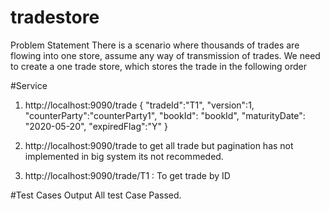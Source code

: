 # tradestore

Problem Statement There is a scenario where thousands of trades are flowing into one store, assume any way of transmission of trades. We need to create a one trade store, which  stores the trade in the following order


#Service 

1. http://localhost:9090/trade { "tradeId":"T1", "version":1, "counterParty":"counterParty1",
"bookId": "bookId", "maturityDate": "2020-05-20", "expiredFlag":"Y" }

2. http://localhost:9090/trade to get all trade but pagination has not implemented in big system its not recommeded.

3. http://localhost:9090/trade/T1 : To get trade by ID 

#Test Cases Output
All test Case Passed.
    
